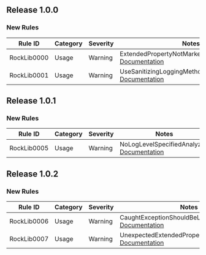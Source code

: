 ﻿## Release 1.0.0

### New Rules

Rule ID | Category | Severity | Notes
--------|----------|----------|-------
RockLib0000 | Usage | Warning | ExtendedPropertyNotMarkedSafeToLogAnalyzer, [Documentation](https://github.com/RockLib/RockLib.Analyzers/blob/main/Rules/RockLib0000.md)
RockLib0001 | Usage | Warning | UseSanitizingLoggingMethodAnalyzer, [Documentation](https://github.com/RockLib/RockLib.Analyzers/blob/main/Rules/RockLib0001.md)

## Release 1.0.1

### New Rules

Rule ID | Category | Severity | Notes
--------|----------|----------|-------
RockLib0005 | Usage | Warning | NoLogLevelSpecifiedAnalyzer, [Documentation](https://github.com/RockLib/RockLib.Analyzers/blob/main/Rules/RockLib0005.md)

## Release 1.0.2


### New Rules

Rule ID | Category | Severity | Notes
--------|----------|----------|-------
RockLib0006 | Usage | Warning | CaughtExceptionShouldBeLoggedAnalyzer, [Documentation](https://github.com/RockLib/RockLib.Analyzers/blob/main/Rules/RockLib0006.md)
RockLib0007 | Usage | Warning | UnexpectedExtendedPropertiesObjectAnalyzer, [Documentation](https://github.com/RockLib/RockLib.Analyzers/blob/main/Rules/RockLib0007.md)
